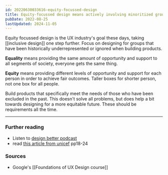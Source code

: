 ```yaml
---
id: 20220630033616-equity-focussed-design
title: Equity-focussed design means actively involving minoritized groups in the design process
pubDate: 2022-08-25
lastUpdated: 2024-11-05
---
```


Equity focussed design is the UX industry's goal these days, taking [[inclusive design]] one step further. Focus on designing for groups that have been historically underrepresented or ignored when building products.

**Equality** means providing the same amount of opportunity and support to all segments of society, everyone gets the same thing.

**Equity** means providing different levels of opportunity and support for each person in order to achieve fair outcomes. Taller boxes for shorter person, not one box for all people.

Build products that specifically meet the needs of those who have been excluded in the past. This doesn't solve all problems, but does help a bit towards designing for a more equitable future. These should be requirements all the time.

---

### Further reading

- Listen to [design better podcast](https://designbetterpodcast.com/podcast/archive)
- read [this article from unicef](https://web.archive.org/web/20221111194138/http://www.evalpartners.org/sites/default/files/EWP5_Equity_focused_evaluations.pdf) pp18-24

### Sources

- Google's [[Foundations of UX Design course]]
